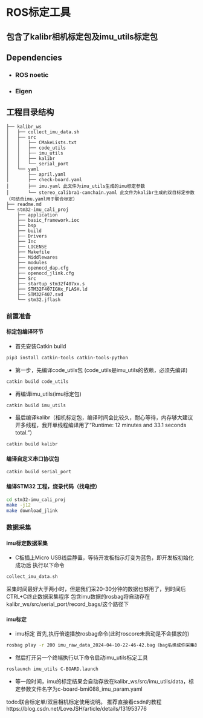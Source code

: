 # ROS标定工具

## 包含了kalibr相机标定包及imu_utils标定包

## Dependencies 

- ### ROS noetic
- ### Eigen

## 工程目录结构

```shell
├── kalibr_ws
│   ├── collect_imu_data.sh
│   ├── src
│   │   ├── CMakeLists.txt
│   │   ├── code_utils
│   │   ├── imu_utils
│   │   ├── kalibr
│   │   └── serial_port
│   └── yaml
│       ├── april.yaml
│       ├── check-board.yaml
│       ├── imu.yaml 此文件为imu_utils生成的imu标定参数
│       └── stereo_calibra1-camchain.yaml 此文件为kalibr生成的双目标定参数（可结合imu.yaml用于联合标定）
├── readme.md
└── stm32-imu_cali_proj
    ├── application
    ├── basic_framework.ioc
    ├── bsp
    ├── build
    ├── Drivers
    ├── Inc
    ├── LICENSE
    ├── Makefile
    ├── Middlewares
    ├── modules
    ├── openocd_dap.cfg
    ├── openocd_jlink.cfg
    ├── Src
    ├── startup_stm32f407xx.s
    ├── STM32F407IGHx_FLASH.ld
    ├── STM32F407.svd
    └── stm32.jflash
```
### 前置准备
#### 标定包编译环节
- 首先安装Catkin build
```bash
pip3 install catkin-tools catkin-tools-python
```
- 第一步，先编译code_utils包 (code_utils是imu_utils的依赖，必须先编译)
```bash
catkin build code_utils
```
- 再编译imu_utils(imu标定包)
```bash
catkin build imu_utils
```
- 最后编译kalibr（相机标定包，编译时间会比较久，耐心等待，内存够大建议开多线程，我开单线程编译用了“Runtime: 12 minutes and 33.1 seconds total.”）
```bash
catkin build kalibr
```
#### 编译自定义串口协议包
```bash
catkin build serial_port
```

#### 编译STM32 工程，烧录代码（找电控）
```bash
cd stm32-imu_cali_proj
make -j12
make download_jlink
```
### 数据采集
#### imu标定数据采集
- C板插上Micro USB线后静置，等待开发板指示灯变为蓝色，即开发板初始化成功后
执行以下命令
```bash
collect_imu_data.sh
```
采集时间最好大于两小时，但是我们采20-30分钟的数据也够用了，到时间后CTRL+C终止数据采集程序
包含imu数据的rosbag将自动存在kalibr_ws/src/serial_port/record_bags/这个路径下
#### imu标定
- imu标定
首先,执行倍速播放rosbag命令(此时roscore未启动是不会播放的)
```bash
rosbag play -r 200 imu_raw_data_2024-04-10-22-46-42.bag（bag名换成你采集的那个） // 200 倍速播放rosbag
```
- 然后打开另一个终端执行以下命令启动imu_utils标定工具
```bash
roslaunch imu_utils C-BOARD.launch 
```
- 等一段时间，imu的标定结果会自动存放在kalibr_ws/src/imu_utils/data，标定参数文件名字为c-board-bmi088_imu_param.yaml


todo:联合标定单/双目相机标定使用说明。
推荐直接看csdn的教程https://blog.csdn.net/LoveJSH/article/details/131953776

